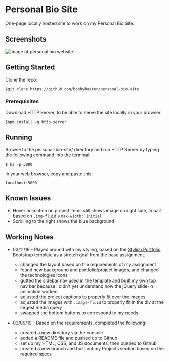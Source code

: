 # Personal Bio Site
One-page locally hosted site to work on my Personal Bio Site.

## Screenshots
![image of personal bio website](https://raw.githubusercontent.com/bobbybaxter/personal-bio-site/master/images/personal-bio-site-screenshot.png)

## Getting Started
Clone the repo:
```
$git clone https://github.com/bobbybaxter/personal-bio-site
```

### Prerequisites
Download HTTP Server, to be able to serve the site locally in your browser:
```
$npm install -g http-server
```

## Running
Browse to the personal-bio-site/ directory and run HTTP Server by typing the following command into the terminal:
```
$ hs -p 5000
```

In your web browser, copy and paste this:

 `localhost:5000`

## Known Issues
- Hover animation on project items still shows image on right side, in part based on `.img-fluid`'s `max-width: initial`
- Scrolling to the right shows the blue background

## Working Notes
- 03/11/19 - Played around with my styling, based on the [Stylish Portfolio](https://startbootstrap.com/previews/stylish-portfolio/) Bootstrap template as a stretch goal from the base assignment.
  - changed the layout based on the requirements of my assignment
  - found new background and portfolio/project images, and changed the technologies icons
  - gutted the sidebar nav used in the template and built my own top nav bar because i didn't yet understand how the jQuery slide-in animation worked
  - adjusted the project captions to properly fit over the images
  - adjusted the images with `.image-fluid` to properly fit in the div at the largest media query
  - swapped the bottom buttons to correspond to my needs

- 03/09/19 - Based on the requirements, completed the following:
  - created a new directory via the console
  - added a README file and pushed up to Github
  - set up my HTML, CSS, and JS documents, then pushed to Github
  - created a new branch and built out my Projects section based on the required specs

